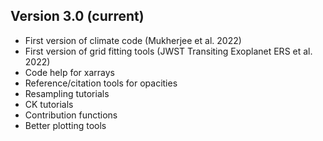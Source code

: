 Version 3.0 (current)
--------------------
- First version of climate code (Mukherjee et al. 2022)
- First version of grid fitting tools (JWST Transiting Exoplanet ERS et al. 2022)
- Code help for xarrays
- Reference/citation tools for opacities
- Resampling tutorials
- CK tutorials 
- Contribution functions 
- Better plotting tools 
